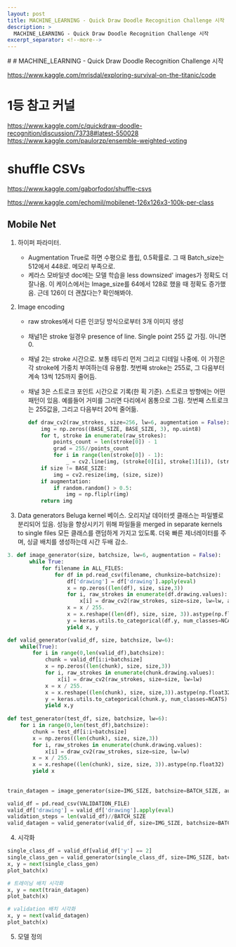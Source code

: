 ```yaml
---
layout: post
title: MACHINE_LEARNING - Quick Draw Doodle Recognition Challenge 시작
description: >
  MACHINE_LEARNING - Quick Draw Doodle Recognition Challenge 시작
excerpt_separator: <!--more-->
---
```


<!--more-->

﻿# # MACHINE_LEARNING - Quick Draw Doodle Recognition Challenge 시작

https://www.kaggle.com/mrisdal/exploring-survival-on-the-titanic/code

# 1등 참고 커널
https://www.kaggle.com/c/quickdraw-doodle-recognition/discussion/73738#latest-550028
https://www.kaggle.com/paulorzp/ensemble-weighted-voting

# shuffle CSVs
https://www.kaggle.com/gaborfodor/shuffle-csvs

https://www.kaggle.com/echomil/mobilenet-126x126x3-100k-per-class



## Mobile Net
1. 하이퍼 파라미터.
   - Augmentation True로 하면 수평으로 플립, 0.5확률로. 그 때 Batch_size는 512에서 448로. 메모리 부족으로.
   - 케라스 모바일넷 doc에는 모델 학습을 less downsized' images가 정확도 더 잘나옴. 이 케이스에서는 Image_size를 64에서 128로 했을 때 정확도 증가했음. 근데 126이 더 괜찮다는? 확인해봐야.
2. Image encoding

   - raw strokes에서 다른 인코딩 방식으로부터 3개 이미지 생성

   - 채널1은 stroke 일경우 presence of line. Single point 255 값 가짐. 아니면 0.

   - 채널 2는 stroke 시간으로. 보통 테두리 먼저 그리고 디테일 나중에. 이 가정은 각 stroke에 가중치 부여하는데 유용함. 첫번째 stroke는 255로, 그 다음부터 계속 13씩 125까지 줄어듬.

   - 채널 3은 스트로크 포인트 시간으로 기록(한 획 기준). 스트로크 방향에는 어떤 패턴이 있음. 예를들어 거미를 그리면 다리에서 몸통으로 그림. 첫번째 스트로크는 255값을, 그리고 다음부터 20씩 줄어듦.

     ```python
     def draw_cv2(raw_strokes, size=256, lw=6, augmentation = False):
         img = np.zeros((BASE_SIZE, BASE_SIZE, 3), np.uint8)
         for t, stroke in enumerate(raw_strokes):
             points_count = len(stroke[0]) - 1
             grad = 255//points_count
             for i in range(len(stroke[0]) - 1):
                 _ = cv2.line(img, (stroke[0][i], stroke[1][i]), (stroke[0][i + 1], stroke[1][i + 1]), (255, 255 - min(t,10)*13, max(255 - grad*i, 20)), lw)
         if size != BASE_SIZE:
             img = cv2.resize(img, (size, size))
         if augmentation:
             if random.random() > 0.5:
                 img = np.fliplr(img)
         return img
     ```

3. Data generators
    Beluga kernel 베이스. 오리지날 데이터셋 클래스는 파일별로 분리되어 있음. 성능을 향상시키기 위해 파일들을 merged in separate kernels to single files 모든 클래스를 랜덤하게 가지고 있도록. 더욱 빠른 제너레이터를 주며, 싱글 배치를 생성하는데 시간 두배 감소.

  ```python
  3. def image_generator(size, batchsize, lw=6, augmentation = False):
         while True:
             for filename in ALL_FILES:
                 for df in pd.read_csv(filename, chunksize=batchsize):
                     df['drawing'] = df['drawing'].apply(eval)
                     x = np.zeros((len(df), size, size,3))
                     for i, raw_strokes in enumerate(df.drawing.values):
                         x[i] = draw_cv2(raw_strokes, size=size, lw=lw, augmentation = augmentation)
                     x = x / 255.
                     x = x.reshape((len(df), size, size, 3)).astype(np.float32)
                     y = keras.utils.to_categorical(df.y, num_classes=NCATS)
                     yield x, y
  
  def valid_generator(valid_df, size, batchsize, lw=6):
      while(True):
          for i in range(0,len(valid_df),batchsize):
              chunk = valid_df[i:i+batchsize]
              x = np.zeros((len(chunk), size, size,3))
              for i, raw_strokes in enumerate(chunk.drawing.values):
                  x[i] = draw_cv2(raw_strokes, size=size, lw=lw)
              x = x / 255.
              x = x.reshape((len(chunk), size, size,3)).astype(np.float32)
              y = keras.utils.to_categorical(chunk.y, num_classes=NCATS)
              yield x,y
          
  def test_generator(test_df, size, batchsize, lw=6):
      for i in range(0,len(test_df),batchsize):
          chunk = test_df[i:i+batchsize]
          x = np.zeros((len(chunk), size, size,3))
          for i, raw_strokes in enumerate(chunk.drawing.values):
              x[i] = draw_cv2(raw_strokes, size=size, lw=lw)
          x = x / 255.
          x = x.reshape((len(chunk), size, size, 3)).astype(np.float32)
          yield x
          
          
  train_datagen = image_generator(size=IMG_SIZE, batchsize=BATCH_SIZE, augmentation = AUGMENTATION)
  
  valid_df = pd.read_csv(VALIDATION_FILE)
  valid_df['drawing'] = valid_df['drawing'].apply(eval)
  validation_steps = len(valid_df)//BATCH_SIZE
  valid_datagen = valid_generator(valid_df, size=IMG_SIZE, batchsize=BATCH_SIZE)
  ```


4. 시각화

  ```python
  single_class_df = valid_df[valid_df['y'] == 2]
  single_class_gen = valid_generator(single_class_df, size=IMG_SIZE, batchsize=BATCH_SIZE)
  x, y = next(single_class_gen)
  plot_batch(x)
  
  # 트레이닝 배치 시각화
  x, y = next(train_datagen)
  plot_batch(x)
  
  # validation 배치 시각화
  x, y = next(valid_datagen)
  plot_batch(x)
  ```


5. 모델 정의

   
